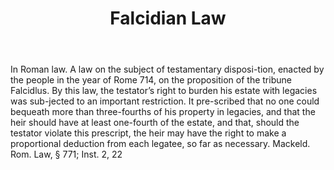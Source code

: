 ---
title: Falcidian Law
letter: F
permalink: "/definitions/bld-falcidian-law.html"
body: In Roman law. A law on the subject of testamentary disposi-tion, enacted by
  the people in the year of Rome 714, on the proposition of the tribune Falcidlus.
  By this law, the testator’s right to burden his estate with legacies was sub-jected
  to an important restriction. It pre-scribed that no one could bequeath more than
  three-fourths of his property in legacies, and that the heir should have at least
  one-fourth of the estate, and that, should the testator violate this prescript,
  the heir may have the right to make a proportional deduction from each legatee,
  so far as necessary. Mackeld. Rom. Law, § 771; Inst. 2, 22
published_at: '2018-07-07'
source: Black's Law Dictionary 2nd Ed (1910)
layout: post
---